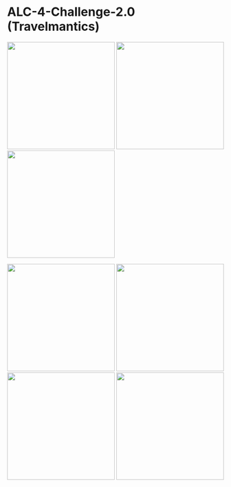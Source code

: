 # ALC-4-Challenge-2.0 (Travelmantics)

<p float="left">
  <img width="250" src="https://user-images.githubusercontent.com/22616354/71959011-60923100-31fa-11ea-9b7b-1b82666a87c6.png">
  <img width="250" src="https://user-images.githubusercontent.com/22616354/71959015-625bf480-31fa-11ea-9dda-b8f161c16171.png">
  <img width="250" src="https://user-images.githubusercontent.com/22616354/71959023-6556e500-31fa-11ea-8a26-322af7a6c3a5.png">
</p>

<p float="left">
  <img width="250" src="https://user-images.githubusercontent.com/22616354/71959024-67b93f00-31fa-11ea-89e0-ca2f647413da.png">
  <img width="250" src="https://user-images.githubusercontent.com/22616354/71959033-6e47b680-31fa-11ea-815b-d6ce29abca73.png">
  <img width="250" src="https://user-images.githubusercontent.com/22616354/71959040-7273d400-31fa-11ea-9121-1453bd74b2fb.png">
  <img width="250" src="https://user-images.githubusercontent.com/22616354/71959052-7869b500-31fa-11ea-99ee-112669e12a6a.png">
</p>
